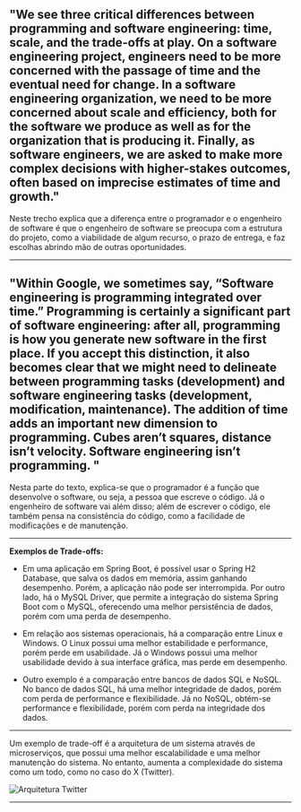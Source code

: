 
"We see three critical differences between programming and software engineering: time, scale, and the trade-offs at play. On a software engineering project, engineers need to be more concerned with the passage of time and the eventual need for change. In a software engineering organization, we need to be more concerned about scale and efficiency, both for the software we produce as well as for the organization that is producing it. Finally, as software engineers, we are asked to make more complex decisions with higher-stakes outcomes, often based on imprecise estimates of time and growth."
----
Neste trecho explica que a diferença entre o programador e o engenheiro de software é que o engenheiro de software se preocupa com a estrutura do projeto, como a viabilidade de algum recurso, o prazo de entrega, e faz escolhas abrindo mão de outras oportunidades.

---
"Within Google, we sometimes say, “Software engineering is programming integrated over time.” Programming is certainly a significant part of software engineering: after all, programming is how you generate new software in the first place. If you accept this distinction, it also becomes clear that we might need to delineate between programming tasks (development) and software engineering tasks (development, modification, maintenance). The addition of time adds an important new dimension to programming. Cubes aren’t squares, distance isn’t velocity. Software engineering isn’t programming.
"
----
Nesta parte do texto, explica-se que o programador é a função que desenvolve o software, ou seja, a pessoa que escreve o código. Já o engenheiro de software vai além disso; além de escrever o código, ele também pensa na consistência do código, como a facilidade de modificações e de manutenção.

---
**Exemplos de Trade-offs:**
- Em uma aplicação em Spring Boot, é possível usar o Spring H2 Database, que salva os dados em memória, assim ganhando desempenho. Porém, a aplicação não pode ser interrompida. Por outro lado, há o MySQL Driver, que permite a integração do sistema Spring Boot com o MySQL, oferecendo uma melhor persistência de dados, porém com uma perda de desempenho.

- Em relação aos sistemas operacionais, há a comparação entre Linux e Windows. O Linux possui uma melhor estabilidade e performance, porém perde em usabilidade. Já o Windows possui uma melhor usabilidade devido à sua interface gráfica, mas perde em desempenho.

- Outro exemplo é a comparação entre bancos de dados SQL e NoSQL. No banco de dados SQL, há uma melhor integridade de dados, porém com perda de performance e flexibilidade. Já no NoSQL, obtém-se performance e flexibilidade, porém com perda na integridade dos dados.
---

Um exemplo de trade-off é a arquitetura de um sistema através de microserviços, que possui uma melhor escalabilidade e uma melhor manutenção do sistema. No entanto, aumenta a complexidade do sistema como um todo, como no caso do X (Twitter).

![Arquitetura Twitter](https://pbs.twimg.com/media/Fh8OE2jUAAEIVRR?format=jpg&name=4096x4096)

---
